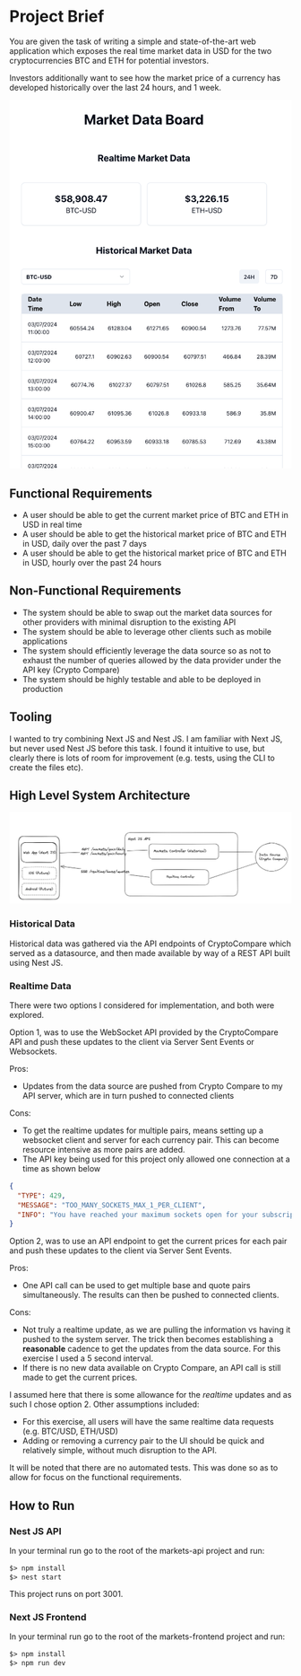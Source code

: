 # Project Brief

You are given the task of writing a simple and state-of-the-art web application which exposes the real time market data in USD for the two cryptocurrencies BTC and ETH for potential investors.

Investors additionally want to see how the market price of a currency has developed historically over the last 24 hours, and 1 week.

![alt text](application.png)

## Functional Requirements

- A user should be able to get the current market price of BTC and ETH in USD in real time
- A user should be able to get the historical market price of BTC and ETH in USD, daily over the past 7 days
- A user should be able to get the historical market price of BTC and ETH in USD, hourly over the past 24 hours

## Non-Functional Requirements

- The system should be able to swap out the market data sources for other providers with minimal disruption to the existing API
- The system should be able to leverage other clients such as mobile applications
- The system should efficiently leverage the data source so as not to exhaust the number of queries allowed by the data provider under the API key (Crypto Compare)
- The system should be highly testable and able to be deployed in production

## Tooling

I wanted to try combining Next JS and Nest JS. I am familiar with Next JS, but never used Nest JS before this task. I found it intuitive to use, but clearly there is lots of room for improvement (e.g. tests, using the CLI to create the files etc).

## High Level System Architecture

![alt text](architecture.png)

### Historical Data

Historical data was gathered via the API endpoints of CryptoCompare which served as a datasource, and then made available by way of a REST API built using Nest JS.

### Realtime Data

There were two options I considered for implementation, and both were explored.

Option 1, was to use the WebSocket API provided by the CryptoCompare API and push these updates to the client via Server Sent Events or Websockets.

Pros:

- Updates from the data source are pushed from Crypto Compare to my API server, which are in turn pushed to connected clients

Cons:

- To get the realtime updates for multiple pairs, means setting up a websocket client and server for each currency pair. This can become resource intensive as more pairs are added.
- The API key being used for this project only allowed one connection at a time as shown below

```json
{
  "TYPE": 429,
  "MESSAGE": "TOO_MANY_SOCKETS_MAX_1_PER_CLIENT",
  "INFO": "You have reached your maximum sockets open for your subscription"
}
```

Option 2, was to use an API endpoint to get the current prices for each pair and push these updates to the client via Server Sent Events.

Pros:

- One API call can be used to get multiple base and quote pairs simultaneously. The results can then be pushed to connected clients.

Cons:

- Not truly a realtime update, as we are pulling the information vs having it pushed to the system server. The trick then becomes establishing a **reasonable** cadence to get the updates from the data source. For this exercise I used a 5 second interval.
- If there is no new data available on Crypto Compare, an API call is still made to get the current prices.

I assumed here that there is some allowance for the _realtime_ updates and as such I chose option 2. Other assumptions included:

- For this exercise, all users will have the same realtime data requests (e.g. BTC/USD, ETH/USD)
- Adding or removing a currency pair to the UI should be quick and relatively simple, without much disruption to the API.

It will be noted that there are no automated tests. This was done so as to allow for focus on the functional requirements.

## How to Run

### Nest JS API

In your terminal run go to the root of the markets-api project and run:

```console
$> npm install
$> nest start
```

This project runs on port 3001.

### Next JS Frontend

In your terminal run go to the root of the markets-frontend project and run:

```console
$> npm install
$> npm run dev
```
